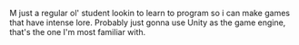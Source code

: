 M just a regular ol' student lookin to learn to program so i can make games that have intense lore.
Probably just gonna use Unity as the game engine, that's the one I'm most familiar with.
